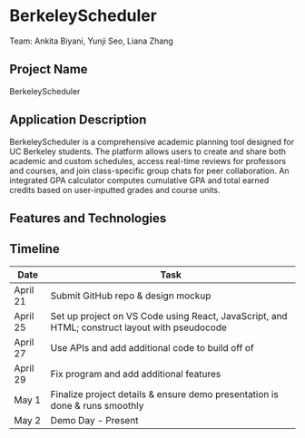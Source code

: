 # BerkeleyScheduler
Team: Ankita Biyani, Yunji Seo, Liana Zhang

## Project Name
BerkeleyScheduler

## Application Description
BerkeleyScheduler is a comprehensive academic planning tool designed for UC Berkeley students. The platform allows users to create and share both academic and custom schedules, access real-time reviews for professors and courses, and join class-specific group chats for peer collaboration. An integrated GPA calculator computes cumulative GPA and total earned credits based on user-inputted grades and course units.

## Features and Technologies

## Timeline
| Date       | Task                                                                 |
|------------|----------------------------------------------------------------------|
| April 21   | Submit GitHub repo & design mockup                                    |
| April 25   | Set up project on VS Code using React, JavaScript, and HTML; construct layout with pseudocode |
| April 27   | Use APIs and add additional code to build off of                     |
| April 29   | Fix program and add additional features                              |
| May 1      | Finalize project details & ensure demo presentation is done & runs smoothly |
| May 2      | Demo Day - Present                                                   |
